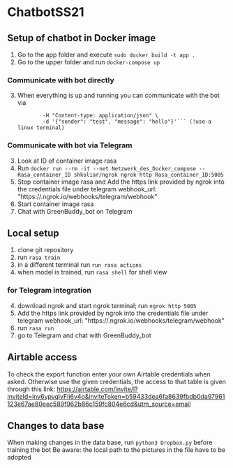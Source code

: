 # ChatbotSS21

## Setup of chatbot in Docker image
1. Go to the app folder and execute ```sudo docker build -t app .```
2. Go to the upper folder and run ```docker-compose up```

### Communicate with bot directly
3. When everything is up and running you can communicate with the bot via 
    ```curl -XPOST http://localhost:5005/webhooks/rest/webhook \
            -H "Content-type: application/json" \
            -d '{"sender": "test", "message": "hello"}'``` (!use a linux terminal)

### Communicate with bot via Telegram
3. Look at ID of container image rasa
4. Run ```docker run --rm -it --net Netzwerk_des_Docker_compose --Rasa_container_ID shkoliar/ngrok ngrok http Rasa_container_ID:5005```
5. Stop container image rasa and Add the https link provided by ngrok into the credentials file under      telegram webhook_url: "https://<link>.ngrok.io/webhooks/telegram/webhook"
6. Start container image rasa
7. Chat with GreenBuddy_bot on Telegram


## Local setup
1. clone git repository
3. run ```rasa train```
4. in a different terminal run ```run rasa actions```
5. when model is trained, run ```rasa shell``` for shell view

### for Telegram integration
4. download ngrok and start ngrok terminal; run ```ngrok http 5005```
5. Add the https link provided by ngrok into the credentials file under telegram webhook_url: "https://<link>.ngrok.io/webhooks/telegram/webhook"
6. run ```rasa run```
7. go to Telegram and chat with GreenBuddy_bot

## Airtable access
To check the export function enter your own Airtable credentials when asked.
Otherwise use the given credentials, the access to that table is given through this link: https://airtable.com/invite/l?inviteId=inv6ypvqlvFIi6v4o&inviteToken=b59433dea6fa8639fbdb0da97961123e67ae80eec589f962b86c159fc804e6cd&utm_source=email

## Changes to data base
When making changes in the data base, run ```python3 Dropbox.py``` before training the bot
Be aware: the local path to the pictures in the file have to be adopted
